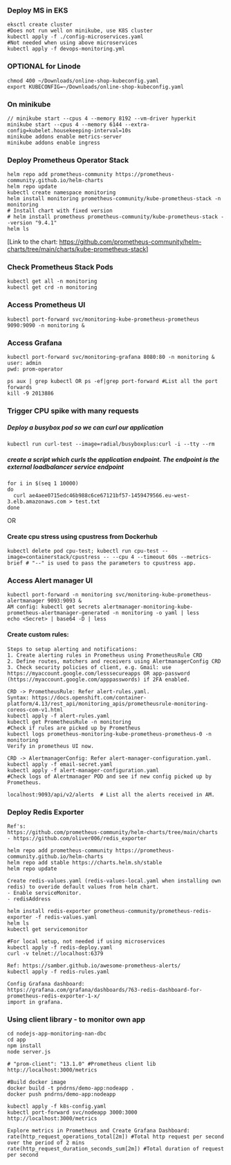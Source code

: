 ### Deploy MS in EKS
    eksctl create cluster
    #Does not run well on minikube, use K8S cluster
    kubectl apply -f ./config-microservices.yaml
    #Not needed when using above microservices
    kubectl apply -f devops-monitoring.yml

### OPTIONAL for Linode
    chmod 400 ~/Downloads/online-shop-kubeconfig.yaml
    export KUBECONFIG=~/Downloads/online-shop-kubeconfig.yaml

### On minikube
    // minikube start --cpus 4 --memory 8192 --vm-driver hyperkit
    minikube start --cpus 4 --memory 6144 --extra-config=kubelet.housekeeping-interval=10s
    minikube addons enable metrics-server
    minikube addons enable ingress

### Deploy Prometheus Operator Stack
    helm repo add prometheus-community https://prometheus-community.github.io/helm-charts
    helm repo update
    kubectl create namespace monitoring
    helm install monitoring prometheus-community/kube-prometheus-stack -n monitoring
    # Install chart with fixed version
    # helm install prometheus prometheus-community/kube-prometheus-stack --version "9.4.1" 
    helm ls

[Link to the chart: https://github.com/prometheus-community/helm-charts/tree/main/charts/kube-prometheus-stack]

### Check Prometheus Stack Pods
    kubectl get all -n monitoring
    kubectl get crd -n monitoring

### Access Prometheus UI
    kubectl port-forward svc/monitoring-kube-prometheus-prometheus 9090:9090 -n monitoring &

### Access Grafana
    kubectl port-forward svc/monitoring-grafana 8080:80 -n monitoring &
    user: admin
    pwd: prom-operator

    ps aux | grep kubectl OR ps -ef|grep port-forward #List all the port forwards
    kill -9 2013886


### Trigger CPU spike with many requests

##### Deploy a busybox pod so we can curl our application 
    kubectl run curl-test --image=radial/busyboxplus:curl -i --tty --rm

##### create a script which curls the application endpoint. The endpoint is the external loadbalancer service endpoint
    for i in $(seq 1 10000)
    do
      curl ae4aee0715edc46b988c6ce67121bf57-1459479566.eu-west-3.elb.amazonaws.com > test.txt
    done

OR
#### Create cpu stress using cpustress from Dockerhub
    kubectl delete pod cpu-test; kubectl run cpu-test --image=containerstack/cpustress -- --cpu 4 --timeout 60s --metrics-brief # "--" is used to pass the parameters to cpustress app.

### Access Alert manager UI
    kubectl port-forward -n monitoring svc/monitoring-kube-prometheus-alertmanager 9093:9093 &
    AM config: kubectl get secrets alertmanager-monitoring-kube-prometheus-alertmanager-generated -n monitoring -o yaml | less
    echo <Secret> | base64 -D | less

#### Create custom rules:
    Steps to setup alerting and notifications:
    1. Create alerting rules in Prometheus using PrometheusRule CRD
    2. Define routes, matchers and receivers using AlertmanagerConfig CRD 
    3. Check security policies of client, e.g. Gmail: use https://myaccount.google.com/lesssecureapps OR app-password (https://myaccount.google.com/apppasswords) if 2FA enabled. 

    CRD -> PrometheusRule: Refer alert-rules.yaml.
    Syntax: https://docs.openshift.com/container-platform/4.13/rest_api/monitoring_apis/prometheusrule-monitoring-coreos-com-v1.html
    kubectl apply -f alert-rules.yaml
    kubectl get PrometheusRule -n monitoring
    #Check if rules are picked up by Prometheus 
    kubectl logs prometheus-monitoring-kube-prometheus-prometheus-0 -n monitoring
    Verify in prometheus UI now.

    CRD -> AlertmanagerConfig: Refer alert-manager-configuration.yaml.
    kubectl apply -f email-secret.yaml
    kubectl apply -f alert-manager-configuration.yaml
    #Check logs of Alertmanager POD and see if new config picked up by Prometheus.

    localhost:9093/api/v2/alerts  # List all the alerts received in AM.


### Deploy Redis Exporter
    Ref's:
    https://github.com/prometheus-community/helm-charts/tree/main/charts
    - https://github.com/oliver006/redis_exporter

    helm repo add prometheus-community https://prometheus-community.github.io/helm-charts
    helm repo add stable https://charts.helm.sh/stable
    helm repo update

    Create redis-values.yaml (redis-values-local.yaml when installing own redis) to overide default values from helm chart.
    - Enable serviceMonitor.
    - redisAddress
    
    helm install redis-exporter prometheus-community/prometheus-redis-exporter -f redis-values.yaml
    helm ls
    kubectl get servicemonitor
    
    #For local setup, not needed if using microservices
    kubectl apply -f redis-deploy.yaml
    curl -v telnet://localhost:6379

    Ref: https://samber.github.io/awesome-prometheus-alerts/
    kubectl apply -f redis-rules.yaml

    Config Grafana dashboard:
    https://grafana.com/grafana/dashboards/763-redis-dashboard-for-prometheus-redis-exporter-1-x/
    import in grafana.

  ### Using client library - to monitor own app
    cd nodejs-app-monitoring-nan-dbc
    cd app
    npm install
    node server.js
    
    # "prom-client": "13.1.0" #Prometheus client lib
    http://localhost:3000/metrics

    #Build docker image 
    docker build -t pndrns/demo-app:nodeapp .
    docker push pndrns/demo-app:nodeapp

    kubectl apply -f k8s-config.yaml
    kubectl port-forward svc/nodeapp 3000:3000
    http://localhost:3000/metrics

    Explore metrics in Prometheus and Create Grafana Dashboard:
    rate(http_request_operations_total[2m]) #Total http request per second over the period of 2 mins
    rate(http_request_duration_seconds_sum[2m]) #Total duration of request per second



    
